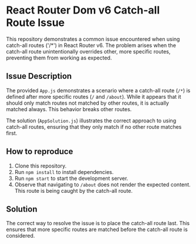 # React Router Dom v6 Catch-all Route Issue

This repository demonstrates a common issue encountered when using catch-all routes ('/*') in React Router v6. The problem arises when the catch-all route unintentionally overrides other, more specific routes, preventing them from working as expected.

## Issue Description

The provided `App.js` demonstrates a scenario where a catch-all route (`/*`) is defined after more specific routes (`/` and `/about`).  While it appears that it should only match routes not matched by other routes, it is actually matched always. This behavior breaks other routes. 

The solution (`AppSolution.js`) illustrates the correct approach to using catch-all routes, ensuring that they only match if no other route matches first.

## How to reproduce

1. Clone this repository.
2. Run `npm install` to install dependencies.
3. Run `npm start` to start the development server.
4. Observe that navigating to `/about` does not render the expected content.  This route is being caught by the catch-all route. 

## Solution

The correct way to resolve the issue is to place the catch-all route last.  This ensures that more specific routes are matched before the catch-all route is considered.